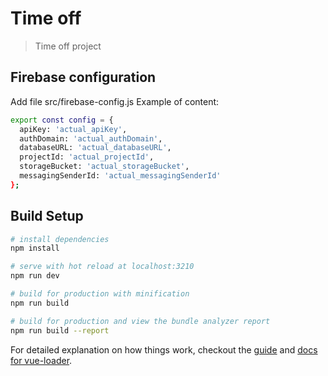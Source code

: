 # Time off

> Time off project

## Firebase configuration
Add file src/firebase-config.js
Example of content:
``` bash
export const config = {
  apiKey: 'actual_apiKey',
  authDomain: 'actual_authDomain',
  databaseURL: 'actual_databaseURL',
  projectId: 'actual_projectId',
  storageBucket: 'actual_storageBucket',
  messagingSenderId: 'actual_messagingSenderId'
};
```

## Build Setup

``` bash
# install dependencies
npm install

# serve with hot reload at localhost:3210
npm run dev

# build for production with minification
npm run build

# build for production and view the bundle analyzer report
npm run build --report
```

For detailed explanation on how things work, checkout the [guide](http://vuejs-templates.github.io/webpack/) and [docs for vue-loader](http://vuejs.github.io/vue-loader).
